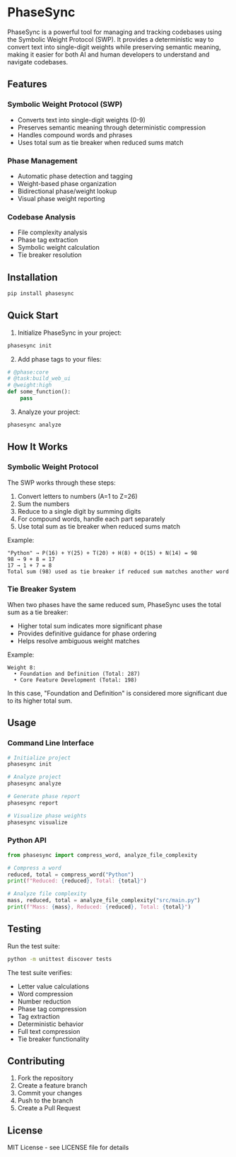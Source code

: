 # PhaseSync

PhaseSync is a powerful tool for managing and tracking codebases using the Symbolic Weight Protocol (SWP). It provides a deterministic way to convert text into single-digit weights while preserving semantic meaning, making it easier for both AI and human developers to understand and navigate codebases.

## Features

### Symbolic Weight Protocol (SWP)
- Converts text into single-digit weights (0-9)
- Preserves semantic meaning through deterministic compression
- Handles compound words and phrases
- Uses total sum as tie breaker when reduced sums match

### Phase Management
- Automatic phase detection and tagging
- Weight-based phase organization
- Bidirectional phase/weight lookup
- Visual phase weight reporting

### Codebase Analysis
- File complexity analysis
- Phase tag extraction
- Symbolic weight calculation
- Tie breaker resolution

## Installation

```bash
pip install phasesync
```

## Quick Start

1. Initialize PhaseSync in your project:
```bash
phasesync init
```

2. Add phase tags to your files:
```python
# @phase:core
# @task:build_web_ui
# @weight:high
def some_function():
    pass
```

3. Analyze your project:
```bash
phasesync analyze
```

## How It Works

### Symbolic Weight Protocol
The SWP works through these steps:
1. Convert letters to numbers (A=1 to Z=26)
2. Sum the numbers
3. Reduce to a single digit by summing digits
4. For compound words, handle each part separately
5. Use total sum as tie breaker when reduced sums match

Example:
```
"Python" → P(16) + Y(25) + T(20) + H(8) + O(15) + N(14) = 98
98 → 9 + 8 = 17
17 → 1 + 7 = 8
Total sum (98) used as tie breaker if reduced sum matches another word
```

### Tie Breaker System
When two phases have the same reduced sum, PhaseSync uses the total sum as a tie breaker:
- Higher total sum indicates more significant phase
- Provides definitive guidance for phase ordering
- Helps resolve ambiguous weight matches

Example:
```
Weight 8:
  • Foundation and Definition (Total: 287)
  • Core Feature Development (Total: 198)
```
In this case, "Foundation and Definition" is considered more significant due to its higher total sum.

## Usage

### Command Line Interface
```bash
# Initialize project
phasesync init

# Analyze project
phasesync analyze

# Generate phase report
phasesync report

# Visualize phase weights
phasesync visualize
```

### Python API
```python
from phasesync import compress_word, analyze_file_complexity

# Compress a word
reduced, total = compress_word("Python")
print(f"Reduced: {reduced}, Total: {total}")

# Analyze file complexity
mass, reduced, total = analyze_file_complexity("src/main.py")
print(f"Mass: {mass}, Reduced: {reduced}, Total: {total}")
```

## Testing

Run the test suite:
```bash
python -m unittest discover tests
```

The test suite verifies:
- Letter value calculations
- Word compression
- Number reduction
- Phase tag compression
- Tag extraction
- Deterministic behavior
- Full text compression
- Tie breaker functionality

## Contributing

1. Fork the repository
2. Create a feature branch
3. Commit your changes
4. Push to the branch
5. Create a Pull Request

## License

MIT License - see LICENSE file for details 